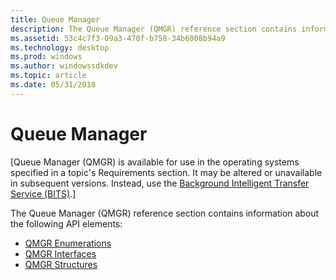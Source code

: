 ```yaml
---
title: Queue Manager
description: The Queue Manager (QMGR) reference section contains information about the following API elements.
ms.assetid: 53c4c7f3-09a3-470f-b758-34b6008b94a9
ms.technology: desktop
ms.prod: windows
ms.author: windowssdkdev
ms.topic: article
ms.date: 05/31/2018
---
```


# Queue Manager

\[Queue Manager (QMGR) is available for use in the operating systems specified in a topic's Requirements section. It may be altered or unavailable in subsequent versions. Instead, use the [Background Intelligent Transfer Service (BITS)](background-intelligent-transfer-service-portal.md).\]

The Queue Manager (QMGR) reference section contains information about the following API elements:

-   [QMGR Enumerations](qmgr-enumerations.md)
-   [QMGR Interfaces](qmgr-interfaces.md)
-   [QMGR Structures](qmgr-structures.md)

 

 




